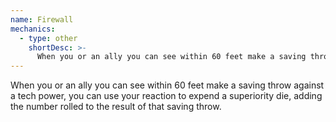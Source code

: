 ```yaml
---
name: Firewall
mechanics:
  - type: other
    shortDesc: >-
      When you or an ally you can see within 60 feet make a saving throw against a tech power, you can use your reaction to expend a superiority die, adding the number rolled to the result of that saving throw.
---
```

When you or an ally you can see within 60 feet make a saving throw against a tech power, you can use your reaction to expend a superiority die, adding the number rolled to the result of that saving throw.
